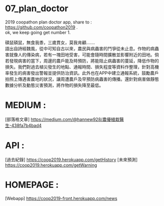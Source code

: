 # 07_plan_doctor
2019 coopathon plan doctor app, share to : https://github.com/coopathon2019 .  
ok, we keep going get number 1.  

碩鼠碩鼠，無食我黍，三歲貫女，莫我肯顧.......  
語出自詩經魏風，從中可知自古以來，農民與病蟲害的鬥爭從未止息。作物的病蟲害就像人的傳染病，若有一塊田地受害，可能會隨時間擴散並影響附近的田地。倘若發現病害的當下，周邊的農戶能及時預防，將能阻止病蟲害的蔓延，降低作物的損失。我們對過去植災發生的地點、通報時間、損失程度等資料作整理，針對高機率發生的病害發出警報並提供防治資訊。此外也在APP中建立通報系統，鼓勵農戶拍照上傳遇害農地的狀況，讓周遭農戶及早預防病蟲害的傳播。還針對病害做靜態數據分析及動態災害預測，將作物的損失降至最低。  

# MEDIUM : 

[部落格文章] https://medium.com/@hannew928/農優植栽醫生-438fa7b4bad4

# API : 

[過去紀錄] https://coop2019.herokuapp.com/getHistory
[未來預測] https://coop2019.herokuapp.com/getWarning

# HOMEPAGE :

[Webapp] https://coop2019-front.herokuapp.com/news